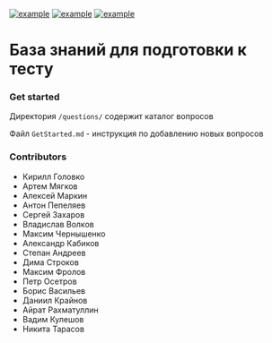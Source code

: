 [![example](https://pp.vk.me/c639516/v639516485/1edb/kAEXw01YMdk.jpg)]()
[![example](https://img.shields.io/badge/status-online-brightgreen.svg)]()
[![example](https://img.shields.io/badge/questions-496-green.svg)]()
# База знаний для подготовки к тесту #
### Get started ###
Директория ```/questions/``` содержит каталог вопросов

Файл ```GetStarted.md``` - инструкция по добавлению новых вопросов

### Contributors ###
* Кирилл Головко	
* Артем Мягков	
* Алексей Маркин	
* Антон Пепеляев	
* Сергей Захаров	
* Владислав Волков
* Максим Чернышенко
* Александр Кабиков
* Степан Андреев	
* Дима Строков	
* Максим Фролов	
* Петр Осетров	
* Борис Васильев	
* Даниил Крайнов	
* Айрат Рахматуллин
* Вадим Кулешов
* Никита Тарасов